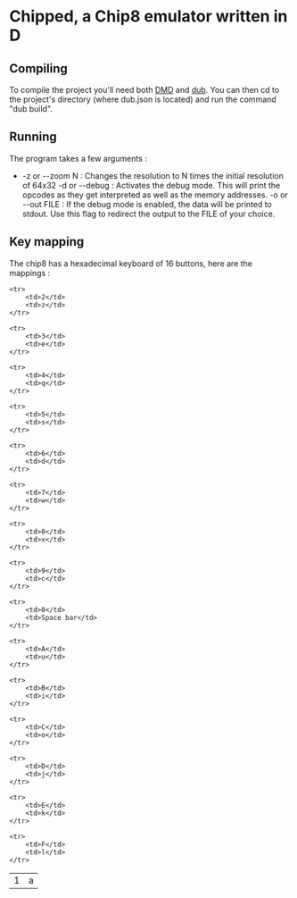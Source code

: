Chipped, a Chip8 emulator written in D
======================================

Compiling
---------

To compile the project you'll need both [DMD](http://dlang.org/download.html) and [dub](http://code.dlang.org/download). You can then cd to the project's directory (where dub.json is located) and run the command "dub build".

Running
-------

The program takes a few arguments :

- -z or --zoom N : Changes the resolution to N times the initial resolution of 64x32
-d or --debug : Activates the debug mode. This will print the opcodes as they get interpreted as well as the memory addresses.
-o or --out FILE : If the debug mode is enabled, the data will be printed to stdout. Use this flag to redirect the output to the FILE of your choice.

Key mapping
-----------

The chip8 has a hexadecimal keyboard of 16 buttons, here are the mappings :


<table>
	<tr>
		<td>1</td>
		<td>a</td>
	</tr>

	<tr>
		<td>2</td>
		<td>z</td>
	</tr>

	<tr>
		<td>3</td>
		<td>e</td>
	</tr>

	<tr>
		<td>4</td>
		<td>q</td>
	</tr>

	<tr>
		<td>5</td>
		<td>s</td>
	</tr>

	<tr>
		<td>6</td>
		<td>d</td>
	</tr>

	<tr>
		<td>7</td>
		<td>w</td>
	</tr>

	<tr>
		<td>8</td>
		<td>x</td>
	</tr>

	<tr>
		<td>9</td>
		<td>c</td>
	</tr>

	<tr>
		<td>0</td>
		<td>Space bar</td>
	</tr>

	<tr>
		<td>A</td>
		<td>u</td>
	</tr>

	<tr>
		<td>B</td>
		<td>i</td>
	</tr>

	<tr>
		<td>C</td>
		<td>o</td>
	</tr>

	<tr>
		<td>D</td>
		<td>j</td>
	</tr>

	<tr>
		<td>E</td>
		<td>k</td>
	</tr>

	<tr>
		<td>F</td>
		<td>l</td>
	</tr>
</table>



